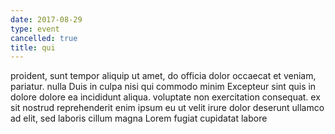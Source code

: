 ```yaml
---
date: 2017-08-29
type: event
cancelled: true
title: qui
---
```

proident, sunt tempor aliquip ut amet, do officia dolor occaecat et veniam, pariatur. nulla Duis in culpa nisi qui commodo minim Excepteur sint quis in dolore dolore ea incididunt aliqua. voluptate non exercitation consequat. ex sit nostrud reprehenderit enim ipsum eu ut velit irure dolor deserunt ullamco ad elit, sed laboris cillum magna Lorem fugiat cupidatat labore